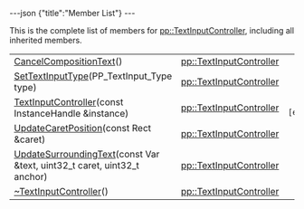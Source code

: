 ---json {"title":"Member List"} ---

This is the complete list of members for <a href="/docs/native-client/pepper_dev/cpp/classpp_1_1_text_input_controller/" class="el">pp::TextInputController</a>, including all inherited members.

<table><tbody><tr class="odd"><td><a href="/docs/native-client/pepper_dev/cpp/classpp_1_1_text_input_controller#a19329ad0e0ca3e7a7d31cf51462643cb" class="el">CancelCompositionText</a>()</td><td><a href="/docs/native-client/pepper_dev/cpp/classpp_1_1_text_input_controller/" class="el">pp::TextInputController</a></td><td></td></tr><tr class="even"><td><a href="/docs/native-client/pepper_dev/cpp/classpp_1_1_text_input_controller#acef9638552ba5254401ea3330140e67f" class="el">SetTextInputType</a>(PP_TextInput_Type type)</td><td><a href="/docs/native-client/pepper_dev/cpp/classpp_1_1_text_input_controller/" class="el">pp::TextInputController</a></td><td></td></tr><tr class="odd"><td><a href="/docs/native-client/pepper_dev/cpp/classpp_1_1_text_input_controller#a6fe3648b0322ad724f0d103b61cbaee9" class="el">TextInputController</a>(const InstanceHandle &amp;instance)</td><td><a href="/docs/native-client/pepper_dev/cpp/classpp_1_1_text_input_controller/" class="el">pp::TextInputController</a></td><td><code> [explicit]</code></td></tr><tr class="even"><td><a href="/docs/native-client/pepper_dev/cpp/classpp_1_1_text_input_controller#a884a00a9d265d812424874542c2ee34c" class="el">UpdateCaretPosition</a>(const Rect &amp;caret)</td><td><a href="/docs/native-client/pepper_dev/cpp/classpp_1_1_text_input_controller/" class="el">pp::TextInputController</a></td><td></td></tr><tr class="odd"><td><a href="/docs/native-client/pepper_dev/cpp/classpp_1_1_text_input_controller#a59fc139f69ed425f632c16313e69ceca" class="el">UpdateSurroundingText</a>(const Var &amp;text, uint32_t caret, uint32_t anchor)</td><td><a href="/docs/native-client/pepper_dev/cpp/classpp_1_1_text_input_controller/" class="el">pp::TextInputController</a></td><td></td></tr><tr class="even"><td><a href="/docs/native-client/pepper_dev/cpp/classpp_1_1_text_input_controller#a19e3cd5588f61113d4037cbf15069a96" class="el">~TextInputController</a>()</td><td><a href="/docs/native-client/pepper_dev/cpp/classpp_1_1_text_input_controller/" class="el">pp::TextInputController</a></td><td></td></tr></tbody></table>

